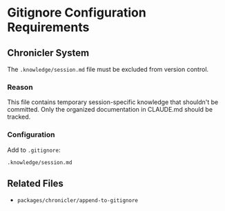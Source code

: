 # Gitignore Configuration Requirements

## Chronicler System
The `.knowledge/session.md` file must be excluded from version control.

### Reason
This file contains temporary session-specific knowledge that shouldn't be committed. Only the organized documentation in CLAUDE.md should be tracked.

### Configuration
Add to `.gitignore`:
```
.knowledge/session.md
```

## Related Files
- `packages/chronicler/append-to-gitignore`